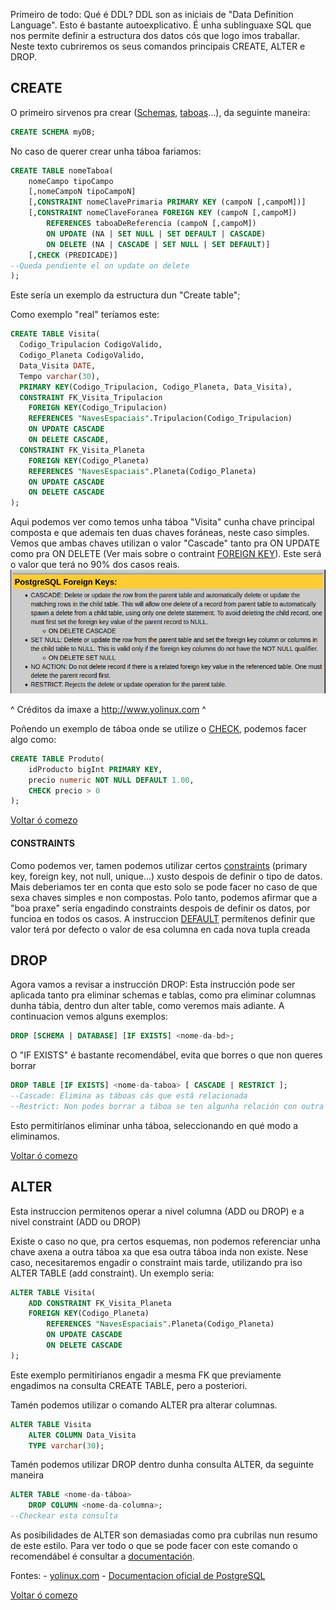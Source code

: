<a name="comezo"></a>
Primeiro de todo: Qué é DDL? 
DDL son as iniciais de "Data Definition Language". Esto é bastante autoexplicativo.  É unha sublinguaxe SQL que nos permite definir a  estructura dos datos cós que logo imos traballar.  Neste texto cubriremos os seus comandos principais CREATE, ALTER e DROP.  

## CREATE
O primeiro sirvenos pra crear ([Schemas](https://www.postgresql.org/docs/9.2/ddl-schemas.html#DDL-SCHEMAS-CREATE), [taboas](https://www.postgresql.org/docs/9.2/sql-createtable.html)...), da seguinte maneira: 
~~~~sql
CREATE SCHEMA myDB;
~~~~
No caso de querer crear unha táboa fariamos:
~~~~sql
CREATE TABLE nomeTaboa(
	nomeCampo tipoCampo
	[,nomeCampoN tipoCampoN]
	[,CONSTRAINT nomeClavePrimaria PRIMARY KEY (campoN [,campoM])]
	[,CONSTRAINT nomeClaveForanea FOREIGN KEY (campoN [,campoM])
		REFERENCES taboaDeReferencia (campoN [,campoM])
		ON UPDATE (NA | SET NULL | SET DEFAULT | CASCADE)
		ON DELETE (NA | CASCADE | SET NULL | SET DEFAULT)]
	[,CHECK (PREDICADE)] 
--Queda pendiente el on update on delete
);
~~~~
Este sería un exemplo da estructura dun "Create table";

Como exemplo "real" teríamos este:
~~~~sql
CREATE TABLE Visita(
  Codigo_Tripulacion CodigoValido,
  Codigo_Planeta CodigoValido,
  Data_Visita DATE,
  Tempo varchar(30),
  PRIMARY KEY(Codigo_Tripulacion, Codigo_Planeta, Data_Visita),
  CONSTRAINT FK_Visita_Tripulacion
    FOREIGN KEY(Codigo_Tripulacion)
    REFERENCES "NavesEspaciais".Tripulacion(Codigo_Tripulacion)
    ON UPDATE CASCADE
    ON DELETE CASCADE,
  CONSTRAINT FK_Visita_Planeta
    FOREIGN KEY(Codigo_Planeta)
    REFERENCES "NavesEspaciais".Planeta(Codigo_Planeta)
    ON UPDATE CASCADE
    ON DELETE CASCADE
);
~~~~
Aqui podemos ver como temos unha táboa "Visita" cunha chave principal composta e que ademais ten duas 
chaves foráneas, neste caso simples. 
Vemos que ambas chaves utilizan o valor "Cascade" tanto pra ON UPDATE como pra ON DELETE (Ver mais sobre o contraint [FOREIGN KEY](https://www.postgresql.org/docs/9.5/ddl-constraints.html#DDL-CONSTRAINTS-FK)). Este será o valor que terá no 90% dos casos reais. 
![Resumo de ON DELETE e ON UPDATE](./img/foreignKeysCheatsheet.png)

^ Créditos da imaxe a http://www.yolinux.com ^ 


Poñendo un exemplo de táboa onde se utilize o [CHECK](https://www.postgresql.org/docs/9.5/ddl-constraints.html#DDL-CONSTRAINTS-CHECK-CONSTRAINTS), podemos facer algo como:
~~~~sql
CREATE TABLE Produto(
	idProducto bigInt PRIMARY KEY,
	precio numeric NOT NULL DEFAULT 1.00,
	CHECK precio > 0
);
~~~~
[Voltar ó comezo](#comezo)

#### CONSTRAINTS
Como podemos ver, tamen podemos utilizar certos [constraints](https://www.postgresql.org/docs/9.2/ddl-constraints.html) (primary key, foreign key, not null, unique...) xusto despois de definir o tipo de datos. Mais deberiamos ter en conta que esto solo se pode facer no caso de que sexa chaves simples e non compostas. Polo tanto, podemos afirmar que a "boa praxe" sería engadindo constraints despois de definir os datos, por funcioa en todos os casos.
A instruccion [DEFAULT](https://www.postgresql.org/docs/9.2/ddl-default.html) permítenos definir que valor terá por defecto o valor de esa columna en cada nova tupla creada

## DROP
Agora vamos a revisar a instrucción DROP:
Esta instrucción pode ser aplicada tanto pra eliminar schemas e tablas, como pra eliminar columnas dunha tábia, dentro dun alter table, como veremos mais adiante. A continuacion vemos alguns exemplos:

~~~~sql
DROP [SCHEMA | DATABASE] [IF EXISTS] <nome-da-bd>;
~~~~ 
O "IF EXISTS" é bastante recomendábel, evita que borres o que non queres borrar

~~~~sql
DROP TABLE [IF EXISTS] <nome-da-taboa> [ CASCADE | RESTRICT ];
--Cascade: Elimina as táboas cás que está relacionada
--Restrict: Non podes borrar a táboa se ten algunha relación con outra táboa 
~~~~
Esto permitiríanos eliminar unha táboa, seleccionando en qué modo a eliminamos.

[Voltar ó comezo](#comezo)

## ALTER 
Esta instruccion permitenos operar a nivel columna (ADD ou DROP) e a nivel constraint (ADD ou DROP)

Existe o caso no que, pra certos esquemas, non podemos referenciar unha chave axena a outra táboa xa que esa outra táboa inda non existe. Nese caso, necesitaremos engadir o constraint mais tarde, utilizando pra iso ALTER TABLE (add constraint).
Un exemplo seria:
~~~~sql
ALTER TABLE Visita(
	ADD CONSTRAINT FK_Visita_Planeta
	FOREIGN KEY(Codigo_Planeta)
		REFERENCES "NavesEspaciais".Planeta(Codigo_Planeta)
		ON UPDATE CASCADE
		ON DELETE CASCADE
);
~~~~
Este exemplo permitiríanos engadir a mesma FK que previamente engadimos na consulta CREATE TABLE, pero a posteriori. 

Tamén podemos utilizar o comando ALTER pra alterar columnas.


~~~~sql
ALTER TABLE Visita
	ALTER COLUMN Data_Visita 
	TYPE varchar(30);
~~~~
Tamén podemos utilizar DROP dentro dunha consulta ALTER, da seguinte maneira
~~~~sql
ALTER TABLE <nome-da-táboa>
	DROP COLUMN <nome-da-columna>;
--Checkear esta consulta
~~~~

As posibilidades de ALTER son demasiadas como pra cubrilas nun resumo de este estilo. Para ver todo o que se pode facer con este comando o recomendábel é consultar a [documentación](https://www.postgresql.org/docs/9.1/sql-altertable.html).


Fontes:
	- [yolinux.com](http://www.yolinux.com/TUTORIALS/PostgreSQL-Transactions-ForeignKeys.html)
	- [Documentacion oficial de PostgreSQL](https://www.postgresql.org/docs/9.5/ddl.html)
	
[Voltar ó comezo](#comezo)

